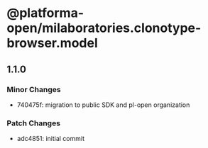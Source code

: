 # @platforma-open/milaboratories.clonotype-browser.model

## 1.1.0

### Minor Changes

- 740475f: migration to public SDK and pl-open organization

### Patch Changes

- adc4851: initial commit
